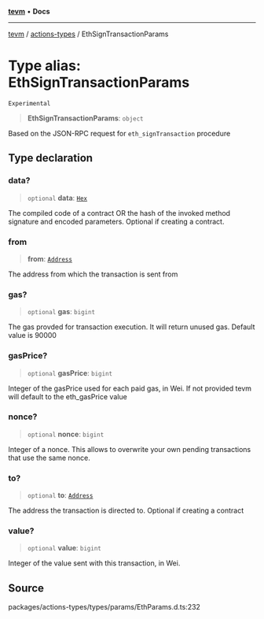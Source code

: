 [**tevm**](../../README.md) • **Docs**

***

[tevm](../../modules.md) / [actions-types](../README.md) / EthSignTransactionParams

# Type alias: EthSignTransactionParams

`Experimental`

> **EthSignTransactionParams**: `object`

Based on the JSON-RPC request for `eth_signTransaction` procedure

## Type declaration

### data?

> `optional` **data**: [`Hex`](Hex.md)

The compiled code of a contract OR the hash of the invoked method signature and encoded parameters.
Optional if creating a contract.

### from

> **from**: [`Address`](Address.md)

The address from which the transaction is sent from

### gas?

> `optional` **gas**: `bigint`

The gas provded for transaction execution. It will return unused gas.
Default value is 90000

### gasPrice?

> `optional` **gasPrice**: `bigint`

Integer of the gasPrice used for each paid gas, in Wei.
If not provided tevm will default to the eth_gasPrice value

### nonce?

> `optional` **nonce**: `bigint`

Integer of a nonce. This allows to overwrite your own pending transactions that use the same nonce.

### to?

> `optional` **to**: [`Address`](Address.md)

The address the transaction is directed to. Optional if
creating a contract

### value?

> `optional` **value**: `bigint`

Integer of the value sent with this transaction, in Wei.

## Source

packages/actions-types/types/params/EthParams.d.ts:232
